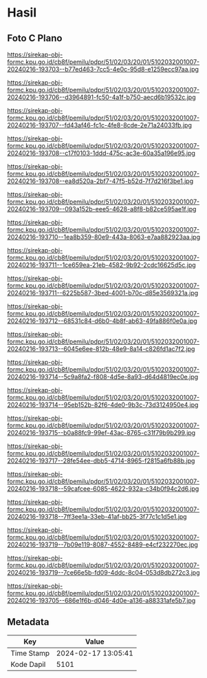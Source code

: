 # Hasil

## Foto C Plano

https://sirekap-obj-formc.kpu.go.id/cb8f/pemilu/pdpr/51/02/03/20/01/5102032001007-20240216-193703--b77ed463-7cc5-4e0c-95d8-e1259ecc97aa.jpg

https://sirekap-obj-formc.kpu.go.id/cb8f/pemilu/pdpr/51/02/03/20/01/5102032001007-20240216-193706--d3964891-fc50-4a1f-b750-aecd6b19532c.jpg

https://sirekap-obj-formc.kpu.go.id/cb8f/pemilu/pdpr/51/02/03/20/01/5102032001007-20240216-193707--fd43af46-fc1c-4fe8-8cde-2e71a24033fb.jpg

https://sirekap-obj-formc.kpu.go.id/cb8f/pemilu/pdpr/51/02/03/20/01/5102032001007-20240216-193708--c17f0103-1ddd-475c-ac3e-60a35a196e95.jpg

https://sirekap-obj-formc.kpu.go.id/cb8f/pemilu/pdpr/51/02/03/20/01/5102032001007-20240216-193708--ea8d520a-2bf7-47f5-b52d-7f7d216f3be1.jpg

https://sirekap-obj-formc.kpu.go.id/cb8f/pemilu/pdpr/51/02/03/20/01/5102032001007-20240216-193709--093a152b-eee5-4628-a8f8-b82ce595ae1f.jpg

https://sirekap-obj-formc.kpu.go.id/cb8f/pemilu/pdpr/51/02/03/20/01/5102032001007-20240216-193710--1ea8b359-80e9-443a-8063-e7aa882923aa.jpg

https://sirekap-obj-formc.kpu.go.id/cb8f/pemilu/pdpr/51/02/03/20/01/5102032001007-20240216-193711--1ce659ea-21eb-4582-9b92-2cdc16625d5c.jpg

https://sirekap-obj-formc.kpu.go.id/cb8f/pemilu/pdpr/51/02/03/20/01/5102032001007-20240216-193711--6225b587-3bed-4001-b70c-d85e3569321a.jpg

https://sirekap-obj-formc.kpu.go.id/cb8f/pemilu/pdpr/51/02/03/20/01/5102032001007-20240216-193712--68531c84-d6b0-4b8f-ab63-49fa886f0e0a.jpg

https://sirekap-obj-formc.kpu.go.id/cb8f/pemilu/pdpr/51/02/03/20/01/5102032001007-20240216-193713--6045e6ee-812b-48e9-8a14-c826fd1ac7f2.jpg

https://sirekap-obj-formc.kpu.go.id/cb8f/pemilu/pdpr/51/02/03/20/01/5102032001007-20240216-193714--5c9a8fa2-f808-4d5e-8a93-d64d4819ec0e.jpg

https://sirekap-obj-formc.kpu.go.id/cb8f/pemilu/pdpr/51/02/03/20/01/5102032001007-20240216-193714--95eb152b-82f6-4de0-9b3c-73d3124950e4.jpg

https://sirekap-obj-formc.kpu.go.id/cb8f/pemilu/pdpr/51/02/03/20/01/5102032001007-20240216-193715--b0a88fc9-99ef-43ac-8765-c31f79b9b299.jpg

https://sirekap-obj-formc.kpu.go.id/cb8f/pemilu/pdpr/51/02/03/20/01/5102032001007-20240216-193717--28fe54ee-dbb5-4714-8965-f2815a6fb88b.jpg

https://sirekap-obj-formc.kpu.go.id/cb8f/pemilu/pdpr/51/02/03/20/01/5102032001007-20240216-193718--59cafcee-6085-4622-932a-c34b0f94c2d6.jpg

https://sirekap-obj-formc.kpu.go.id/cb8f/pemilu/pdpr/51/02/03/20/01/5102032001007-20240216-193718--7ff3ee1a-33eb-41af-bb25-3f77c1c1d5e1.jpg

https://sirekap-obj-formc.kpu.go.id/cb8f/pemilu/pdpr/51/02/03/20/01/5102032001007-20240216-193719--7b09e119-8087-4552-8489-e4cf232270ec.jpg

https://sirekap-obj-formc.kpu.go.id/cb8f/pemilu/pdpr/51/02/03/20/01/5102032001007-20240216-193719--7ce66e5b-fd09-4ddc-8c04-053d8db272c3.jpg

https://sirekap-obj-formc.kpu.go.id/cb8f/pemilu/pdpr/51/02/03/20/01/5102032001007-20240216-193705--686e1f6b-d046-4d0e-a136-a88331afe5b7.jpg


## Metadata

| Key        | Value               |
| ---------- | ------------------- |
| Time Stamp | 2024-02-17 13:05:41 |
| Kode Dapil | 5101                |



